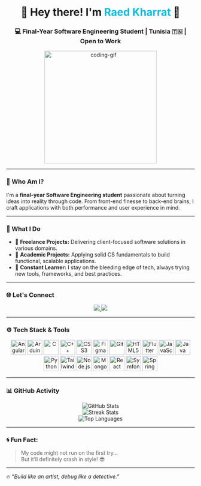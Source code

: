 <h1 align="center">🚀 Hey there! I'm <span style="color:#0abde3;">Raed Kharrat</span> 👋</h1>
<h3 align="center">💻 Final-Year Software Engineering Student | Tunisia 🇹🇳 | Open to Work</h3>

<p align="center">
  <img src="https://media0.giphy.com/media/bGgsc5mWoryfgKBx1u/200w.gif?cid=6c09b952eiy7hbhlcc4sj0qfhnb941cpf385xmpzkekltm5w&ep=v1_gifs_search&rid=200w.gif&ct=g" width="300" alt="coding-gif"/>
</p>

---

### 🧠 Who Am I?
I'm a **final-year Software Engineering student** passionate about turning ideas into reality through code. From front-end finesse to back-end brains, I craft applications with both performance and user experience in mind.

---

### 💼 What I Do
- 🔧 **Freelance Projects:** Delivering client-focused software solutions in various domains.
- 🧪 **Academic Projects:** Applying solid CS fundamentals to build functional, scalable applications.
- 🔄 **Constant Learner:** I stay on the bleeding edge of tech, always trying new tools, frameworks, and best practices.

---

### 🌐 Let's Connect

<p align="center">
  <a href="https://www.linkedin.com/in/raedkharrat/" target="_blank">
    <img src="https://img.shields.io/badge/LinkedIn-0A66C2?style=for-the-badge&logo=linkedin&logoColor=white"/>
  </a>
  <a href="https://fb.com/adam.kh.5055/" target="_blank">
    <img src="https://img.shields.io/badge/Facebook-1877F2?style=for-the-badge&logo=facebook&logoColor=white"/>
  </a>
</p>

---

### ⚙️ Tech Stack & Tools

<p align="center">
  <img src="https://cdn.jsdelivr.net/gh/devicons/devicon/icons/angularjs/angularjs-original.svg" height="40" alt="Angular"/>
  <img src="https://cdn.jsdelivr.net/gh/devicons/devicon/icons/arduino/arduino-original.svg" height="40" alt="Arduino"/>
  <img src="https://cdn.jsdelivr.net/gh/devicons/devicon/icons/c/c-original.svg" height="40" alt="C"/>
  <img src="https://cdn.jsdelivr.net/gh/devicons/devicon/icons/cplusplus/cplusplus-original.svg" height="40" alt="C++"/>
  <img src="https://cdn.jsdelivr.net/gh/devicons/devicon/icons/css3/css3-original.svg" height="40" alt="CSS3"/>
  <img src="https://cdn.jsdelivr.net/gh/devicons/devicon/icons/figma/figma-original.svg" height="40" alt="Figma"/>
  <img src="https://cdn.jsdelivr.net/gh/devicons/devicon/icons/git/git-original.svg" height="40" alt="Git"/>
  <img src="https://cdn.jsdelivr.net/gh/devicons/devicon/icons/html5/html5-original.svg" height="40" alt="HTML5"/>
  <img src="https://cdn.jsdelivr.net/gh/devicons/devicon/icons/flutter/flutter-original.svg" height="40" alt="Flutter"/>
  <img src="https://cdn.jsdelivr.net/gh/devicons/devicon/icons/javascript/javascript-original.svg" height="40" alt="JavaScript"/>
  <img src="https://cdn.jsdelivr.net/gh/devicons/devicon/icons/java/java-original.svg" height="40" alt="Java"/>
  <img src="https://cdn.jsdelivr.net/gh/devicons/devicon/icons/python/python-original.svg" height="40" alt="Python"/>
  <img src="https://cdn.jsdelivr.net/gh/devicons/devicon/icons/tailwindcss/tailwindcss-plain.svg" height="40" alt="Tailwind CSS"/>
  <img src="https://cdn.jsdelivr.net/gh/devicons/devicon/icons/nodejs/nodejs-original-wordmark.svg" height="40" alt="Node.js"/>
  <img src="https://cdn.jsdelivr.net/gh/devicons/devicon/icons/mongodb/mongodb-original-wordmark.svg" height="40" alt="MongoDB"/>
  <img src="https://cdn.jsdelivr.net/gh/devicons/devicon/icons/react/react-original-wordmark.svg" height="40" alt="React"/>
  <img src="https://cdn.jsdelivr.net/gh/devicons/devicon/icons/symfony/symfony-original.svg" height="40" alt="Symfony"/>
  <img src="https://cdn.jsdelivr.net/gh/devicons/devicon/icons/spring/spring-original-wordmark.svg" height="40" alt="Spring Boot"/>
</p>

---

### 📊 GitHub Activity

<p align="center">
  <img src="https://github-readme-stats.vercel.app/api?username=RaedKharrat&show_icons=true&theme=radical" alt="GitHub Stats"/>
  <br/>
  <img src="https://github-readme-streak-stats.herokuapp.com/?user=RaedKharrat&theme=radical" alt="Streak Stats"/>
  <br/>
  <img src="https://github-readme-stats.vercel.app/api/top-langs?username=RaedKharrat&layout=compact&theme=radical" alt="Top Languages"/>
</p>

---

### 🌀 Fun Fact:
> My code might not run on the first try...  
> But it’ll definitely crash in style! 😎

---

🔥 _“Build like an artist, debug like a detective.”_
